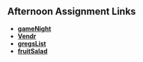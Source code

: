 ## Afternoon Assignment Links

* **[gameNight](https://github.com/AJVancattenburch/gameNight)**
* **[Vendr](https://github.com/AJVancattenburch/vendr)**
* **[gregsList](https://github.com/AJVancattenburch/lateSpring23_gregslistMVC)**
* **[fruitSalad](https://github.com/AJVancattenburch/fruitSalad)**
